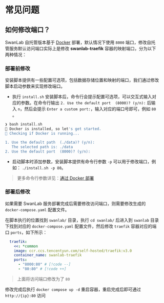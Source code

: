# 常见问题

## 如何修改端口？

SwanLab 自托管版本基于 [Docker](https://www.docker.com/) 部署，默认情况下使用 `8000` 端口，修改自托管服务默认访问端口实际上是修改 **swanlab-traefik** 容器的映射端口，分为以下两种情况：

### 部署前修改

安装脚本提供有一些配置可选项，包括数据存储位置和映射的端口，我们通过修改脚本启动参数来实现修改端口。

- 执行 `install.sh` 安装脚本后，命令行会提示配置可选项，可以交互式输入对应的参数。在命令行输出 `2. Use the default port  (8000)? (y/n):` 后输入 `n`，然后会提示 `Enter a custom port:`，输入对应的端口号即可，例如 `80` 。

```bash
❯ bash install.sh
🤩 Docker is installed, so let's get started.
🧐 Checking if Docker is running...

1. Use the default path  (./data)? (y/n):
   The selected path is: ./data
2. Use the default port  (8000)? (y/n):
```

- 启动脚本时添加参数，安装脚本提供有命令行参数 `-p` 可以用于修改端口，例如： `./install.sh -p 80`。

> 更多命令行参数详见：[通过 Docker 部署](https://github.com/SwanHubX/self-hosted/tree/main/docker)

### 部署后修改

如果需要 SwanLab 服务部署完成后需要修改访问端口，则需要修改生成的 `docker-compose.yaml` 配置文件。

在脚本执行的位置找到 `swanlab/` 目录，执行 `cd swanlab/` 后进入到 `swanlab` 目录下找到对应的 `docker-compose.yaml` 配置文件，然后修改 `traefik` 容器对应的端口 `ports`，如下所示：

```yaml
  traefik:
    <<: *common
    image: ccr.ccs.tencentyun.com/self-hosted/traefik:v3.0
    container_name: swanlab-traefik
    ports:
      - "8000:80" # [!code --]
      - "80:80" # [!code ++]
```

> 上面将访问端口修改为了 `80`

修改完成后执行 `docker compose up -d` 重启容器，重启完成后即可通过 `http://{ip}:80` 访问
